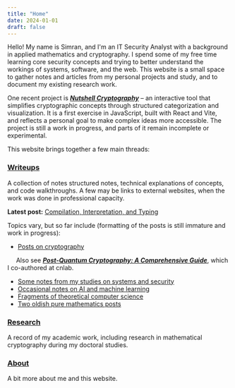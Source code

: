 ```yaml
---
title: "Home"
date: 2024-01-01
draft: false
---
```


Hello! My name is Simran, and I'm an IT Security Analyst with a background in applied mathematics and cryptography. I spend some of my free time learning core security concepts and trying to better understand the workings of systems, software, and the web. This website is a small space to gather notes and articles from my personal projects and study, and to document my existing research work. 

One recent project is ***[Nutshell Cryptography](https://nutshellcryptography.pages.dev/)***  – an interactive tool that simplifies cryptographic concepts through structured categorization and visualization. It is a first exercise in JavaScript, built with React and Vite, and reflects a personal goal to make complex ideas more accessible. The project is still a work in progress, and parts of it remain incomplete or experimental.


This website brings together a few main threads:

### [Writeups](/writeups/)
A collection of notes structured notes, technical explanations of concepts, and code walkthroughs. A few may be links to external websites, when the work was done in professional capacity. 

**Latest post:** [Compilation, Interpretation, and Typing](/writeups/plbasics/)

Topics vary, but so far include (formatting of the posts is still immature and work in progress): 

- [Posts on cryptography](/writeups/#cryptography)
 
&nbsp;&nbsp;&nbsp;&nbsp; Also see ***[Post-Quantum Cryptography: A Comprehensive Guide](https://www.cnlab.ch/fileadmin/documents/Publikationen/2025/Post-Quantum_Cryptography_-__A_Comprehensive_Guide.pdf)***, which I co-authored at cnlab.
- [Some notes from my studies on systems and security](/writeups/#systems-applications-security)  
- [Occasional notes on AI and machine learning](/writeups/#ai-and-machine-learning)  
- [Fragments of theoretical computer science](/writeups/#theoretical-computer-science)  
- [Two oldish pure mathematics posts](/writeups/#mathematics)  

### [Research](/research/)

A record of my academic work, including research in mathematical cryptography during my doctoral studies.


### [About](/about/)

A bit more about me and this website.
